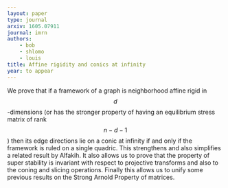 ```yaml
---
layout: paper
type: journal
arxiv: 1605.07911
journal: imrn
authors:
    - bob
    - shlomo
    - louis
title: Affine rigidity and conics at infinity 
year: to appear
---
```


We prove that if a framework of a graph is neighborhood affine rigid in $$d$$-dimensions (or has the stronger property of 
having an equilibrium stress matrix of rank $$n−d−1$$) then its edge directions lie on a conic at infinity if and only 
if the framework is ruled on a single quadric. This strengthens and also simplifies a related result by Alfakih. 
It also allows us to prove that the property of super stability is invariant with respect to projective transforms
and also to the coning and slicing operations. Finally this allows us to unify some previous results on the Strong
Arnold Property of matrices.
